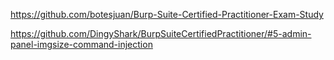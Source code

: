 https://github.com/botesjuan/Burp-Suite-Certified-Practitioner-Exam-Study

https://github.com/DingyShark/BurpSuiteCertifiedPractitioner/#5-admin-panel-imgsize-command-injection
